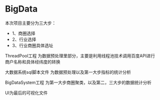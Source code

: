 # BigData
本次项目主要分为三大步：
<ul><li>1、商圈选择</li>
<li>2、行业选择</li>
<li>3、行业商圈具体选址</li>
</ul>
<p>ThreadPool工程 为数据预处理里部分，主要是利用线程池技术调用百度API进行商户名称和具体经纬度的转换</p>
<p>大数据系统sql脚本文件 为数据预处理以及第一大步指标的统计分析<p>
<p>BigDataSystem工程 为第一大步商圈聚类，以及第二，三大步的数据统计分析</p>
<p>UI为最后的可视化文件</p>
